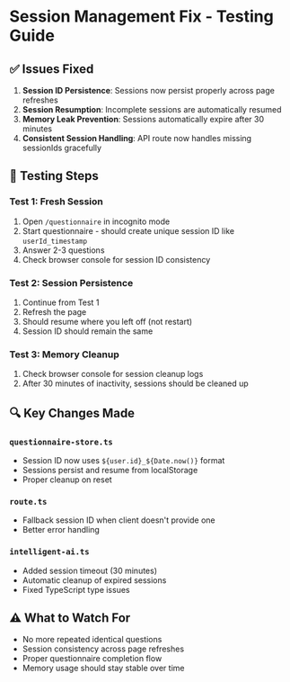 # Session Management Fix - Testing Guide

## ✅ Issues Fixed

1. **Session ID Persistence**: Sessions now persist properly across page refreshes
2. **Session Resumption**: Incomplete sessions are automatically resumed
3. **Memory Leak Prevention**: Sessions automatically expire after 30 minutes
4. **Consistent Session Handling**: API route now handles missing sessionIds gracefully

## 🧪 Testing Steps

### Test 1: Fresh Session
1. Open `/questionnaire` in incognito mode
2. Start questionnaire - should create unique session ID like `userId_timestamp`
3. Answer 2-3 questions
4. Check browser console for session ID consistency

### Test 2: Session Persistence
1. Continue from Test 1
2. Refresh the page
3. Should resume where you left off (not restart)
4. Session ID should remain the same

### Test 3: Memory Cleanup
1. Check browser console for session cleanup logs
2. After 30 minutes of inactivity, sessions should be cleaned up

## 🔍 Key Changes Made

### `questionnaire-store.ts`
- Session ID now uses `${user.id}_${Date.now()}` format
- Sessions persist and resume from localStorage
- Proper cleanup on reset

### `route.ts` 
- Fallback session ID when client doesn't provide one
- Better error handling

### `intelligent-ai.ts`
- Added session timeout (30 minutes)
- Automatic cleanup of expired sessions
- Fixed TypeScript type issues

## ⚠️ What to Watch For

- No more repeated identical questions
- Session consistency across page refreshes
- Proper questionnaire completion flow
- Memory usage should stay stable over time